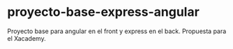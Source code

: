 # proyecto-base-express-angular
Proyecto base para angular en el front y express en el back. Propuesta para el Xacademy.
